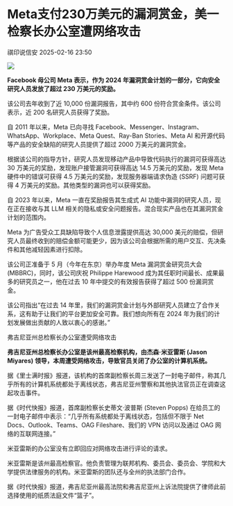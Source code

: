 #  Meta支付230万美元的漏洞赏金，美一检察长办公室遭网络攻击   
 祺印说信安   2025-02-16 23:50  
  
![](https://mmbiz.qpic.cn/mmbiz_png/eCL9rXDTWqSmcelZCcMq78Q7QaJN3qBrJ2iatRZ6WnnqibclGZzFWXFnJ7wdfhw85COPNfEhvyyuj9S7tAkQuAfA/640?wx_fmt=png&from=appmsg "")  
  
**Facebook 母公司 Meta 表示，作为 2024 年漏洞赏金计划的一部分，它向安全研究人员发放了超过 230 万美元的奖励。**  
  
该公司去年收到了近 10,000 份漏洞报告，其中约 600 份符合赏金条件。该公司表示，近 200 名研究人员获得了奖励。  
  
自 2011 年以来，Meta 已向寻找 Facebook、Messenger、Instagram、WhatsApp、Workplace、Meta Quest、Ray-Ban Stories、Meta AI 和开源代码等产品的安全缺陷的研究人员提供了超过 2000 万美元的漏洞赏金。  
  
根据该公司的指导方针，研究人员发现移动产品中导致代码执行的漏洞可获得高达 30 万美元的奖励，发现账户接管漏洞可获得高达 14.5 万美元的奖励，发现 Meta 硬件中的错误可获得 4.5 万美元的奖励，发现服务器端请求伪造 (SSRF) 问题可获得 4 万美元的奖励。其他类型的漏洞也可以获得奖励。  
  
自 2023 年以来，Meta 一直在奖励报告其生成式 AI 功能中漏洞的研究人员，现在正在接收与其 LLM 相关的隐私或安全问题报告。混合现实产品也在其漏洞赏金计划的范围内。  
  
Meta 为广告受众工具缺陷导致个人信息泄露提供高达 30,000 美元的赔偿，但研究人员最终收到的赔偿金额可能更少，因为该公司会根据所需的用户交互、先决条件和其他减轻因素进行扣除。  
  
该公司正准备于 5 月（今年在东京）举办年度 Meta 漏洞赏金研究员大会 (MBBRC)，同时，该公司庆祝 Philippe Harewood 成为其任职时间最长、成果最多的研究员之一，他在过去 10 年中提交的有效报告获得了超过 500 份漏洞赏金。  
  
该公司指出“在过去 14 年里，我们的漏洞赏金计划与外部研究人员建立了合作关系，这有助于让我们的平台更加安全可靠。我们想向所有在 2024 年为我们的计划发展做出贡献的人致以衷心的感谢。”  
  
弗吉尼亚州总检察长办公室遭受网络攻击  
  
**弗吉尼亚州总检察长办公室是该州最高检察机构，由杰森·米亚雷斯 (Jason Miyares) 领导，本周遭受网络攻击，导致官员关闭了办公室的计算机系统。**  
  
据《里士满时报》报道，该机构的首席副检察长周三发送了一封电子邮件，称其几乎所有的计算机系统都处于离线状态，弗吉尼亚州警察和其他执法官员正在调查这起攻击事件。  
  
据《时代快报》报道，首席副检察长史蒂文·波普斯 (Steven Popps) 在给员工的一封电子邮件中表示：“几乎所有系统都处于离线状态，包括但不限于 Net Docs、Outlook、Teams、OAG Fileshare、我们的 VPN 访问以及通过 OAG 网络的互联网连接。”  
  
米亚雷斯的办公室没有立即回应对网络攻击进行评论的请求。  
  
米亚雷斯是该州最高检察官。他负责管理为联邦机构、委员会、委员会、学院和大学提供法律服务的机构。米亚雷斯的团队还与全州的执法部门合作。  
  
据《时代快报》报道，弗吉尼亚州最高法院和弗吉尼亚州上诉法院提供了律师此前选择使用的纸质法庭文件“篮子”。  
  
